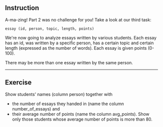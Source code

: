 ## Instruction
A-ma-zing! Part 2 was no challenge for you! Take a look at our third task:

`essay (id, person, topic, length, points)`

We're now going to analyze essays written by various students. Each essay has an id, was written by a specific person, has a certain topic and certain length (expressed as the number of words). Each essay is given points (0-100).

There may be more than one essay written by the same person.

---
## Exercise
Show students' names (column person) together with

- the number of essays they handed in (name the column number_of_essays) and
- their average number of points (name the column avg_points).
Show only those students whose average number of points is more than 80.